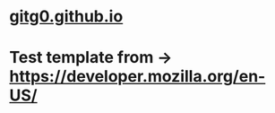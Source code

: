 # [gitg0.github.io](https://gitg0.github.io/)
# Test template from -> https://developer.mozilla.org/en-US/
